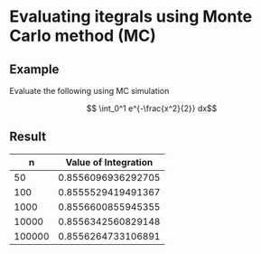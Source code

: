 # Evaluating itegrals using Monte Carlo method (MC)
## Example
Evaluate the following using MC simulation

```math
    \int_0^1 e^{-\frac{x^2}{2}} dx
```

## Result

|n|Value of Integration|
|--|-----------|
|50|0.8556096936292705|
|100|0.8555529419491367|
|1000|0.8556600855945355|
|10000|0.8556342560829148|
|100000|0.8556264733106891|